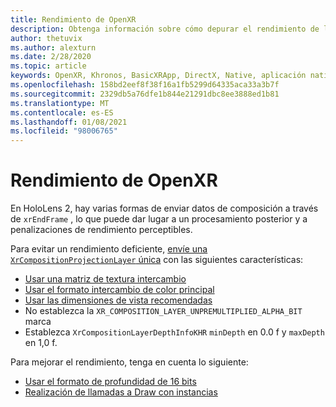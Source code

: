 ```yaml
---
title: Rendimiento de OpenXR
description: Obtenga información sobre cómo depurar el rendimiento de la GPU de las aplicaciones de OpenXR Mixed Reality.
author: thetuvix
ms.author: alexturn
ms.date: 2/28/2020
ms.topic: article
keywords: OpenXR, Khronos, BasicXRApp, DirectX, Native, aplicación nativa, motor personalizado, middleware, rendimiento, optimización, depuración de GPU, RenderDoc, PIX
ms.openlocfilehash: 158bd2eef8f38f16a1fb5299d64335aca33a3b7f
ms.sourcegitcommit: 2329db5a76dfe1b844e21291dbc8ee3888ed1b81
ms.translationtype: MT
ms.contentlocale: es-ES
ms.lasthandoff: 01/08/2021
ms.locfileid: "98006765"
---
```

# <a name="openxr-performance"></a>Rendimiento de OpenXR

En HoloLens 2, hay varias formas de enviar datos de composición a través de `xrEndFrame` , lo que puede dar lugar a un procesamiento posterior y a penalizaciones de rendimiento perceptibles.

Para evitar un rendimiento deficiente, [envíe una `XrCompositionProjectionLayer` única](openxr-best-practices.md#use-a-single-projection-layer) con las siguientes características:

* [Usar una matriz de textura intercambio](openxr-best-practices.md#render-with-texture-array-and-vprt)
* [Usar el formato intercambio de color principal](openxr-best-practices.md#select-a-swapchain-format)
* [Usar las dimensiones de vista recomendadas](openxr-best-practices.md#render-with-recommended-rendering-parameters-and-frame-timing)
* No establezca la `XR_COMPOSITION_LAYER_UNPREMULTIPLIED_ALPHA_BIT` marca
* Establezca `XrCompositionLayerDepthInfoKHR` `minDepth` en 0.0 f y `maxDepth` en 1,0 f.

Para mejorar el rendimiento, tenga en cuenta lo siguiente:

* [Usar el formato de profundidad de 16 bits](openxr-best-practices.md#choose-a-reasonable-depth-range)
* [Realización de llamadas a Draw con instancias](openxr-best-practices.md#render-with-texture-array-and-vprt)
